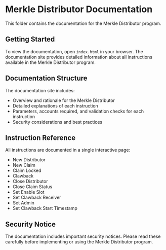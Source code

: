 # Merkle Distributor Documentation

This folder contains the documentation for the Merkle Distributor program.

## Getting Started

To view the documentation, open `index.html` in your browser. The documentation site provides detailed information about all instructions available in the Merkle Distributor program.

## Documentation Structure

The documentation site includes:

- Overview and rationale for the Merkle Distributor
- Detailed explanations of each instruction
- Parameters, accounts required, and validation checks for each instruction
- Security considerations and best practices

## Instruction Reference

All instructions are documented in a single interactive page:

- New Distributor
- New Claim
- Claim Locked
- Clawback
- Close Distributor
- Close Claim Status
- Set Enable Slot
- Set Clawback Receiver
- Set Admin
- Set Clawback Start Timestamp

## Security Notice

The documentation includes important security notices. Please read these carefully before implementing or using the Merkle Distributor program. 